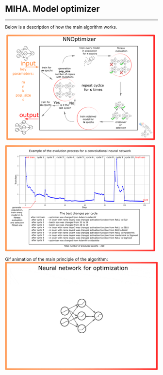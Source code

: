 # MIHA. Model optimizer
--- 

Below is a description of how the main algorithm works.

![model_description.png](https://raw.githubusercontent.com/Dreamlone/MIHA/main/images/model_description.png)

![CNN_gapfill_example.png](https://raw.githubusercontent.com/Dreamlone/MIHA/main/images/CNN_gapfill_example.png)

Gif animation of the main principle of the algorithm:
![evolution_animation.gif](https://raw.githubusercontent.com/Dreamlone/MIHA/main/images/evolution_animation.gif)